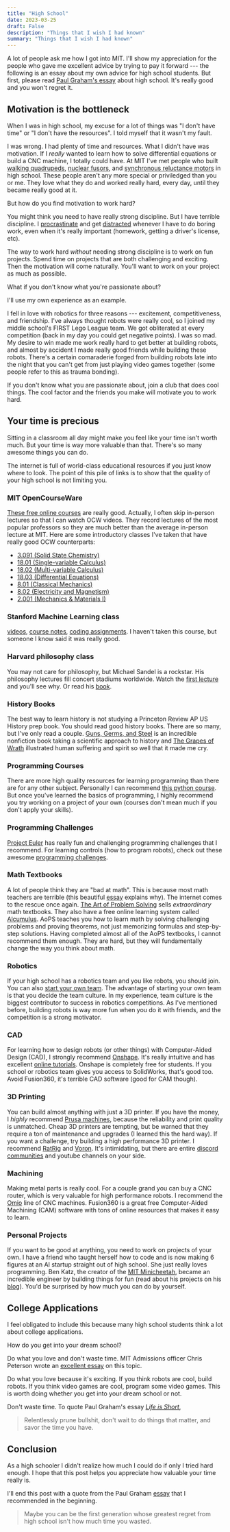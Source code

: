 ```yaml
---
title: "High School"
date: 2023-03-25
draft: False
description: "Things that I wish I had known"
summary: "Things that I wish I had known"
---
```


A lot of people ask me how I got into MIT. I'll show my appreciation for the people who gave me excellent advice by trying to pay it forward --- the following is an essay about my own advice for high school students. But first, please read [Paul Graham's essay](http://paulgraham.com/hs.html) about high school. It's really good and you won't regret it.

## Motivation is the bottleneck

When I was in high school, my excuse for a lot of things was "I don't have time" or "I don't have the resources". I told myself that it wasn't my fault.

I was wrong. I had plenty of time and resources. What I didn't have was motivation. If I *really* wanted to learn how to solve differential equations or build a CNC machine, I totally could have. At MIT I've met people who built [walking quadrupeds](https://www.youtube.com/watch?v=Sht5Nenk3Dg), [nuclear fusors](https://www.anhadsawhney.com/#/nuclear-fusor/), and [synchronous reluctance motors](https://www.smithsonianmag.com/innovation/this-17-year-old-designed-a-motor-that-could-potentially-transform-the-electric-car-industry-180980550/) in high school. These people aren't any more special or priviledged than you or me. They love what they do and worked really hard, every day, until they became really good at it.

But how do you find motivation to work hard?

You might think you need to have really strong discipline. But I have terrible discipline. I [procrastinate](https://waitbutwhy.com/2013/10/why-procrastinators-procrastinate.html) and get [distracted](https://www.youtube.com/watch?v=kyfb8lGAveY) whenever I have to do boring work, even when it's really important (homework, getting a driver's license, etc). 

The way to work hard *without* needing strong discipline is to work on fun projects. Spend time on projects that are both challenging and exciting. Then the motivation will come naturally. You'll want to work on your project as much as possible. 

What if you don't know what you're passionate about? 

I'll use my own experience as an example.

I fell in love with robotics for three reasons --- excitement, competitiveness, and friendship. I've always thought robots were really cool, so I joined my middle school's FIRST Lego League team. We got obliterated at every competition (back in my day you could get negative points). I was so mad. My desire to win made me work really hard to get better at building robots, and almost by accident I made really good friends while building these robots. There's a certain comaraderie forged from building robots late into the night that you can't get from just playing video games together (some people refer to this as trauma bonding).

If you don't know what you are passionate about, join a club that does cool things. The cool factor and the friends you make will motivate you to work hard.

## Your time is precious

Sitting in a classroom all day might make you feel like your time isn't worth much. But your time is way more valuable than that. There's so many awesome things you can do.

The internet is full of world-class educational resources if you just know where to look. The point of this pile of links is to show that the quality of your high school is not limiting you.

### MIT OpenCourseWare

[These free online courses](https://ocw.mit.edu/) are really good. Actually, I often skip in-person lectures so that I can watch OCW videos. They record lectures of the most popular professors so they are much better than the average in-person lecture at MIT. 
Here are some introductory classes I've taken that have really good OCW counterparts:
 - [3.091 (Solid State Chemistry)](https://ocw.mit.edu/courses/3-091-introduction-to-solid-state-chemistry-fall-2018/)
 - [18.01 (Single-variable Calculus)](https://ocw.mit.edu/courses/18-01-single-variable-calculus-fall-2006/video_galleries/video-lectures/)
 - [18.02 (Multi-variable Calculus)](https://ocw.mit.edu/courses/18-02-multivariable-calculus-fall-2007/)
 - [18.03 (Differential Equations)](https://ocw.mit.edu/courses/18-03-differential-equations-spring-2010/video_galleries/video-lectures/)
 - [8.01 (Classical Mechanics)](https://ocw.mit.edu/courses/8-01l-physics-i-classical-mechanics-fall-2005/)
 - [8.02 (Electricity and Magnetism)](https://ocw.mit.edu/courses/8-02-physics-ii-electricity-and-magnetism-spring-2007/)
 - [2.001 (Mechanics & Materials I)](https://ocw.mit.edu/courses/2-001-mechanics-materials-i-fall-2006/pages/lecture-notes/)

### Stanford Machine Learning class 

[videos](https://www.youtube.com/watch?v=vT1JzLTH4G4&list=PL3FW7Lu3i5JvHM8ljYj-zLfQRF3EO8sYv), [course notes](https://cs231n.github.io/), [coding assignments](https://github.com/cs231n/cs231n.github.io/tree/master/assignments/2022). I haven't taken this course, but someone I know said it was really good. 

### Harvard philosophy class
You may not care for philosophy, but Michael Sandel is a rockstar. His philosophy lectures fill concert stadiums worldwide. Watch the [first lecture](https://www.youtube.com/watch?v=kBdfcR-8hEY&list=PL30C13C91CFFEFEA6) and you'll see why. Or read his [book](https://www.goodreads.com/book/show/6452731-justice?from_search=true&from_srp=true&qid=kPokpiprkP&rank=7).

### History Books
The best way to learn history is not studying a Princeton Review AP US History prep book. You should read good history books. There are so many, but I've only read a couple. [Guns, Germs, and Steel](https://www.goodreads.com/book/show/1842.Guns_Germs_and_Steel?ref=nav_sb_ss_1_10) is an incredible nonfiction book taking a scientific approach to history and [The Grapes of Wrath](https://www.goodreads.com/book/show/18114322-the-grapes-of-wrath?from_search=true&from_srp=true&qid=c1DRKDZeBZ&rank=1) illustrated human suffering and spirit so well that it made me cry.

### Programming Courses
There are more high quality resources for learning programming than there are for any other subject. Personally I can recommend [this python course](https://www.pythonlikeyoumeanit.com/). But once you've learned the basics of programming, I highly recommend you try working on a project of your own (courses don't mean much if you don't apply your skills).

### Programming Challenges
[Project Euler](https://projecteuler.net/) has really fun and challenging programming challenges that I recommend. For learning controls (how to program robots), check out these awesome [programming challenges](https://janismac.github.io/ControlChallenges/).

### Math Textbooks
A lot of people think they are "bad at math". This is because most math teachers are terrible (this beautiful [essay](https://www.maa.org/external_archive/devlin/LockhartsLament.pdf) explains why). The internet comes to the rescue once again. [The Art of Problem Solving](https://artofproblemsolving.com/) sells *extraordinary* math textbooks. They also have a free online learning system called [Alcumulus](https://artofproblemsolving.com/alcumus). AoPS teaches you how to learn math by solving challenging problems and proving theorems, not just memorizing formulas and step-by-step solutions. Having completed almost all of the AoPS textbooks, I cannot recommend them enough. They are hard, but they will fundamentally change the way you think about math.

### Robotics
If your high school has a robotics team and you like robots, you should join. You can also [start your own team](https://www.firstinspires.org/robotics/frc/start-a-team). The advantage of starting your own team is that you decide the team culture. In my experience, team culture is the biggest contributor to success in robotics competitions. As I've mentioned before, building robots is way more fun when you do it with friends, and the competition is a strong motivator. 

### CAD
For learning how to design robots (or other things) with Computer-Aided Design (CAD), I strongly recommend [Onshape](https://www.onshape.com/en/education/). It's really intuitive and has excellent [online tutorials](https://learn.onshape.com/learning-paths/onshape-fundamentals-cad). Onshape is completely free for students. If you school or robotics team gives you access to SolidWorks, that's good too. Avoid Fusion360, it's terrible CAD software (good for CAM though).

### 3D Printing
You can build almost anything with just a 3D printer. If you have the money, I *highly* recommend [Prusa machines](https://www.prusa3d.com/category/3d-printers/), because the reliability and print quality is unmatched. Cheap 3D printers are tempting, but be warned that they require a ton of maintenance and upgrades (I learned this the hard way). If you want a challenge, try building a high performance 3D printer. I recommend [RatRig](https://ratrig.com/3d-printers.html) and [Voron](https://vorondesign.com/). It's intimidating, but there are entire [discord communities](https://discord.gg/ratrig) and youtube channels on your side. 

### Machining
Making metal parts is really cool. For a couple grand you can buy a CNC router, which is very valuable for high performance robots. I recommend the [Omio](https://www.omiocnc.com/products.html) line of CNC machines. Fusion360 is a great free Computer-Aided Machining (CAM) software with tons of online resources that makes it easy to learn.

### Personal Projects
If you want to be good at anything, you need to work on projects of your own. I have a friend who taught herself how to code and is now making 6 figures at an AI startup straight out of high school. She just really loves programming. Ben Katz, the creator of the [MIT Minicheetah](https://www.youtube.com/watch?v=xNeZWP5Mx9s), became an incredible engineer by building things for fun (read about his projects on his [blog](https://build-its.blogspot.com/)). You'd be surprised by how much you can do by yourself.

## College Applications

I feel obligated to include this because many high school students think a lot about college applications.

How do you get into your dream school?

Do what you love and don't waste time. MIT Admissions officer Chris Peterson wrote an [excellent essay](https://mitadmissions.org/blogs/entry/applying_sideways/) on this topic.

Do what you love because it's exciting. If you think robots are cool, build robots. If you think video games are cool, program some video games. This is worth doing whether you get into your dream school or not. 

Don't waste time. To quote Paul Graham's essay [*Life is Short*](http://paulgraham.com/vb.html),
>Relentlessly prune bullshit, don't wait to do things that matter, and savor the time you have.

## Conclusion

As a high schooler I didn't realize how much I could do if only I tried hard enough. I hope that this post helps you appreciate how valuable your time really is.

I'll end this post with a quote from the Paul Graham [essay](http://paulgraham.com/hs.html) that I recommended in the beginning.

>Maybe you can be the first generation whose greatest regret from high school isn't how much time you wasted.